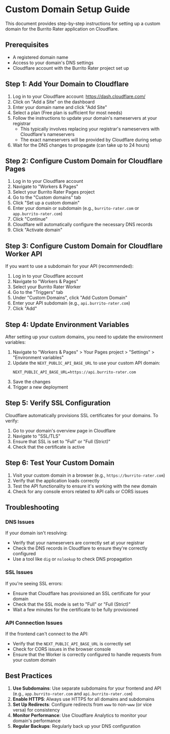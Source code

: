 # Custom Domain Setup Guide

This document provides step-by-step instructions for setting up a custom domain for the Burrito Rater application on Cloudflare.

## Prerequisites

- A registered domain name
- Access to your domain's DNS settings
- Cloudflare account with the Burrito Rater project set up

## Step 1: Add Your Domain to Cloudflare

1. Log in to your Cloudflare account: https://dash.cloudflare.com/
2. Click on "Add a Site" on the dashboard
3. Enter your domain name and click "Add Site"
4. Select a plan (Free plan is sufficient for most needs)
5. Follow the instructions to update your domain's nameservers at your registrar
   - This typically involves replacing your registrar's nameservers with Cloudflare's nameservers
   - The exact nameservers will be provided by Cloudflare during setup
6. Wait for the DNS changes to propagate (can take up to 24 hours)

## Step 2: Configure Custom Domain for Cloudflare Pages

1. Log in to your Cloudflare account
2. Navigate to "Workers & Pages"
3. Select your Burrito Rater Pages project
4. Go to the "Custom domains" tab
5. Click "Set up a custom domain"
6. Enter your domain or subdomain (e.g., `burrito-rater.com` or `app.burrito-rater.com`)
7. Click "Continue"
8. Cloudflare will automatically configure the necessary DNS records
9. Click "Activate domain"

## Step 3: Configure Custom Domain for Cloudflare Worker API

If you want to use a subdomain for your API (recommended):

1. Log in to your Cloudflare account
2. Navigate to "Workers & Pages"
3. Select your Burrito Rater Worker
4. Go to the "Triggers" tab
5. Under "Custom Domains", click "Add Custom Domain"
6. Enter your API subdomain (e.g., `api.burrito-rater.com`)
7. Click "Add"

## Step 4: Update Environment Variables

After setting up your custom domains, you need to update the environment variables:

1. Navigate to "Workers & Pages" > Your Pages project > "Settings" > "Environment variables"
2. Update the `NEXT_PUBLIC_API_BASE_URL` to use your custom API domain:
   ```
   NEXT_PUBLIC_API_BASE_URL=https://api.burrito-rater.com
   ```
3. Save the changes
4. Trigger a new deployment

## Step 5: Verify SSL Configuration

Cloudflare automatically provisions SSL certificates for your domains. To verify:

1. Go to your domain's overview page in Cloudflare
2. Navigate to "SSL/TLS"
3. Ensure that SSL is set to "Full" or "Full (Strict)"
4. Check that the certificate is active

## Step 6: Test Your Custom Domain

1. Visit your custom domain in a browser (e.g., `https://burrito-rater.com`)
2. Verify that the application loads correctly
3. Test the API functionality to ensure it's working with the new domain
4. Check for any console errors related to API calls or CORS issues

## Troubleshooting

### DNS Issues

If your domain isn't resolving:
- Verify that your nameservers are correctly set at your registrar
- Check the DNS records in Cloudflare to ensure they're correctly configured
- Use a tool like `dig` or `nslookup` to check DNS propagation

### SSL Issues

If you're seeing SSL errors:
- Ensure that Cloudflare has provisioned an SSL certificate for your domain
- Check that the SSL mode is set to "Full" or "Full (Strict)"
- Wait a few minutes for the certificate to be fully provisioned

### API Connection Issues

If the frontend can't connect to the API:
- Verify that the `NEXT_PUBLIC_API_BASE_URL` is correctly set
- Check for CORS issues in the browser console
- Ensure that the Worker is correctly configured to handle requests from your custom domain

## Best Practices

1. **Use Subdomains**: Use separate subdomains for your frontend and API (e.g., `app.burrito-rater.com` and `api.burrito-rater.com`)
2. **Enable HTTPS**: Always use HTTPS for all domains and subdomains
3. **Set Up Redirects**: Configure redirects from `www` to non-`www` (or vice versa) for consistency
4. **Monitor Performance**: Use Cloudflare Analytics to monitor your domain's performance
5. **Regular Backups**: Regularly back up your DNS configuration 